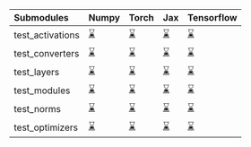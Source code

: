 | Submodules       | Numpy                                                                                                                           | Torch                                                                                                                           | Jax                                                                                                                             | Tensorflow                                                                                                                      |
|:-----------------|:--------------------------------------------------------------------------------------------------------------------------------|:--------------------------------------------------------------------------------------------------------------------------------|:--------------------------------------------------------------------------------------------------------------------------------|:--------------------------------------------------------------------------------------------------------------------------------|
| test_activations | <a href="https://github.com/unifyai/ivy/runs/7949240549?check_suite_focus=true" rel="noopener noreferrer" target="_blank">⌛</a> | <a href="https://github.com/unifyai/ivy/runs/7949241368?check_suite_focus=true" rel="noopener noreferrer" target="_blank">⌛</a> | <a href="https://github.com/unifyai/ivy/runs/7949242360?check_suite_focus=true" rel="noopener noreferrer" target="_blank">⌛</a> | <a href="https://github.com/unifyai/ivy/runs/7949243283?check_suite_focus=true" rel="noopener noreferrer" target="_blank">⌛</a> |
| test_converters  | <a href="https://github.com/unifyai/ivy/runs/7949240678?check_suite_focus=true" rel="noopener noreferrer" target="_blank">⌛</a> | <a href="https://github.com/unifyai/ivy/runs/7949241497?check_suite_focus=true" rel="noopener noreferrer" target="_blank">⌛</a> | <a href="https://github.com/unifyai/ivy/runs/7949242527?check_suite_focus=true" rel="noopener noreferrer" target="_blank">⌛</a> | <a href="https://github.com/unifyai/ivy/runs/7949243413?check_suite_focus=true" rel="noopener noreferrer" target="_blank">⌛</a> |
| test_layers      | <a href="https://github.com/unifyai/ivy/runs/7949240805?check_suite_focus=true" rel="noopener noreferrer" target="_blank">⌛</a> | <a href="https://github.com/unifyai/ivy/runs/7949241653?check_suite_focus=true" rel="noopener noreferrer" target="_blank">⌛</a> | <a href="https://github.com/unifyai/ivy/runs/7949242694?check_suite_focus=true" rel="noopener noreferrer" target="_blank">⌛</a> | <a href="https://github.com/unifyai/ivy/runs/7949243538?check_suite_focus=true" rel="noopener noreferrer" target="_blank">⌛</a> |
| test_modules     | <a href="https://github.com/unifyai/ivy/runs/7949240937?check_suite_focus=true" rel="noopener noreferrer" target="_blank">⌛</a> | <a href="https://github.com/unifyai/ivy/runs/7949241816?check_suite_focus=true" rel="noopener noreferrer" target="_blank">⌛</a> | <a href="https://github.com/unifyai/ivy/runs/7949242862?check_suite_focus=true" rel="noopener noreferrer" target="_blank">⌛</a> | <a href="https://github.com/unifyai/ivy/runs/7949243675?check_suite_focus=true" rel="noopener noreferrer" target="_blank">⌛</a> |
| test_norms       | <a href="https://github.com/unifyai/ivy/runs/7949241071?check_suite_focus=true" rel="noopener noreferrer" target="_blank">⌛</a> | <a href="https://github.com/unifyai/ivy/runs/7949242024?check_suite_focus=true" rel="noopener noreferrer" target="_blank">⌛</a> | <a href="https://github.com/unifyai/ivy/runs/7949243047?check_suite_focus=true" rel="noopener noreferrer" target="_blank">⌛</a> | <a href="https://github.com/unifyai/ivy/runs/7949243845?check_suite_focus=true" rel="noopener noreferrer" target="_blank">⌛</a> |
| test_optimizers  | <a href="https://github.com/unifyai/ivy/runs/7949241232?check_suite_focus=true" rel="noopener noreferrer" target="_blank">⌛</a> | <a href="https://github.com/unifyai/ivy/runs/7949242188?check_suite_focus=true" rel="noopener noreferrer" target="_blank">⌛</a> | <a href="https://github.com/unifyai/ivy/runs/7949243178?check_suite_focus=true" rel="noopener noreferrer" target="_blank">⌛</a> | <a href="https://github.com/unifyai/ivy/runs/7949244003?check_suite_focus=true" rel="noopener noreferrer" target="_blank">⌛</a> |